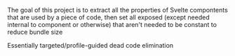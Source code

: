 The goal of this project is to extract all the properties of Svelte compontents that are used by a piece of code, then set all exposed (except needed internal to component or otherwise) that aren't needed to be constant to reduce bundle size

Essentially targeted/profile-guided dead code elimination
